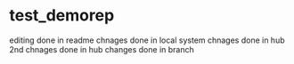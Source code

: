 # test_demorep
editing done in readme
chnages done in local system
chnages done in hub
2nd chnages done in hub
changes done in branch